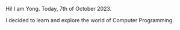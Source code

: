 Hi! I am Yong.
Today, 7th of October 2023.

I decided to learn and explore the world of Computer Programming.
